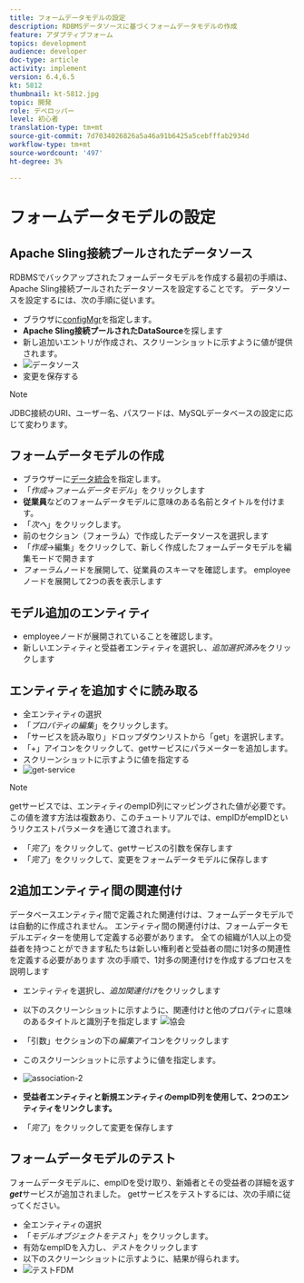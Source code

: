 ```yaml
---
title: フォームデータモデルの設定
description: RDBMSデータソースに基づくフォームデータモデルの作成
feature: アダプティブフォーム
topics: development
audience: developer
doc-type: article
activity: implement
version: 6.4,6.5
kt: 5812
thumbnail: kt-5812.jpg
topic: 開発
role: デベロッパー
level: 初心者
translation-type: tm+mt
source-git-commit: 7d7034026826a5a46a91b6425a5cebfffab2934d
workflow-type: tm+mt
source-wordcount: '497'
ht-degree: 3%

---
```




# フォームデータモデルの設定

## Apache Sling接続プールされたデータソース

RDBMSでバックアップされたフォームデータモデルを作成する最初の手順は、Apache Sling接続プールされたデータソースを設定することです。 データソースを設定するには、次の手順に従います。

* ブラウザに[configMgr](http://localhost:4502/system/console/configMgr)を指定します。
* **Apache Sling接続プールされたDataSource**&#x200B;を探します
* 新し追加いエントリが作成され、スクリーンショットに示すように値が提供されます。
* ![データソース](assets/data-source.png)
* 変更を保存する

>[!NOTE]
>JDBC接続のURI、ユーザー名、パスワードは、MySQLデータベースの設定に応じて変わります。


## フォームデータモデルの作成

* ブラウザーに[データ統合](http://localhost:4502/aem/forms.html/content/dam/formsanddocuments-fdm)を指定します。
* 「_作成_->_フォームデータモデル_」をクリックします
* **従業員**&#x200B;などのフォームデータモデルに意味のある名前とタイトルを付けます。
* 「_次へ_」をクリックします。
* 前のセクション（フォーラム）で作成したデータソースを選択します
* 「_作成_->編集」をクリックして、新しく作成したフォームデータモデルを編集モードで開きます
* _フォーラム_&#x200B;ノードを展開して、従業員のスキーマを確認します。 employeeノードを展開して2つの表を表示します

## モデル追加のエンティティ

* employeeノードが展開されていることを確認します。
* 新しいエンティティと受益者エンティティを選択し、_追加選択済み_&#x200B;をクリックします

## エンティティを追加すぐに読み取る

* 全エンティティの選択
* 「_プロパティの編集_」をクリックします。
* 「サービスを読み取り」ドロップダウンリストから「get」を選択します。
* 「+」アイコンをクリックして、getサービスにパラメーターを追加します。
* スクリーンショットに示すように値を指定する
* ![get-service](assets/get-service.png)
>[!NOTE]
> getサービスでは、エンティティのempID列にマッピングされた値が必要です。この値を渡す方法は複数あり、このチュートリアルでは、empIDがempIDというリクエストパラメータを通じて渡されます。
* 「_完了_」をクリックして、getサービスの引数を保存します
* 「_完了_」をクリックして、変更をフォームデータモデルに保存します

## 2追加エンティティ間の関連付け

データベースエンティティ間で定義された関連付けは、フォームデータモデルでは自動的に作成されません。 エンティティ間の関連付けは、フォームデータモデルエディターを使用して定義する必要があります。 全ての組織が1人以上の受益者を持つことができます私たちは新しい権利者と受益者の間に1対多の関連性を定義する必要があります
次の手順で、1対多の関連付けを作成するプロセスを説明します

* エンティティを選択し、_追加関連付け_&#x200B;をクリックします
* 以下のスクリーンショットに示すように、関連付けと他のプロパティに意味のあるタイトルと識別子を指定します
   ![協会](assets/association-entities-1.png)

* 「引数」セクションの下の&#x200B;_編集_&#x200B;アイコンをクリックします

* このスクリーンショットに示すように値を指定します。
* ![association-2](assets/association-entities.png)
* **受益者エンティティと新規エンティティのempID列を使用して、2つのエンティティをリンクします。**
* 「_完了_」をクリックして変更を保存します

## フォームデータモデルのテスト

フォームデータモデルに、empIDを受け取り、新婚者とその受益者の詳細を返す&#x200B;**_get_**&#x200B;サービスが追加されました。 getサービスをテストするには、次の手順に従ってください。

* 全エンティティの選択
* 「_モデルオブジェクトをテスト_」をクリックします。
* 有効なempIDを入力し、_テスト_&#x200B;をクリックします
* 以下のスクリーンショットに示すように、結果が得られます。
* ![テストFDM](assets/test-form-data-model.png)
